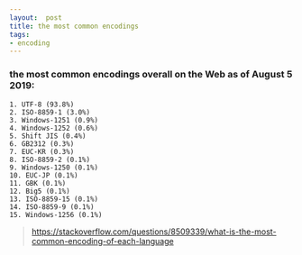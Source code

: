 ```yaml
---
layout:  post
title: the most common encodings
tags:
- encoding
---
```


### the most common encodings overall on the Web as of August 5 2019:

	1. UTF-8 (93.8%)
	2. ISO-8859-1 (3.0%)
	3. Windows-1251 (0.9%)
	4. Windows-1252 (0.6%)
	5. Shift JIS (0.4%)
	6. GB2312 (0.3%)
	7. EUC-KR (0.3%)
	8. ISO-8859-2 (0.1%)
	9. Windows-1250 (0.1%)
	10. EUC-JP (0.1%)
	11. GBK (0.1%)
	12. Big5 (0.1%)
	13. ISO-8859-15 (0.1%)
	14. ISO-8859-9 (0.1%)
	15. Windows-1256 (0.1%)

> https://stackoverflow.com/questions/8509339/what-is-the-most-common-encoding-of-each-language